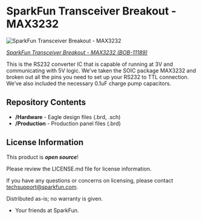 SparkFun Transceiver Breakout - MAX3232
===============================

![SparkFun Transceiver Breakout - MAX3232](https://www.sparkfun.com/products/11189)

[*SparkFun Transceiver Breakout - MAX3232 (BOB-11189)*](https://cdn.sparkfun.com//assets/parts/6/7/3/8/11189-02a.jpg)

This is the RS232 converter IC that is capable of running at 3V and communicating with 5V logic.
We’ve taken the SOIC package MAX3232 and broken out all the pins you need to set up your RS232 to TTL connection. 
We’ve also included the necessary 0.1uF charge pump capacitors. 

Repository Contents
-------------------
* **/Hardware** - Eagle design files (.brd, .sch)
* **/Production** - Production panel files (.brd)

License Information
-------------------

This product is _**open source**_! 

Please review the LICENSE.md file for license information. 

If you have any questions or concerns on licensing, please contact techsupport@sparkfun.com.

Distributed as-is; no warranty is given.

- Your friends at SparkFun.

